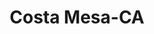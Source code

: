 ---
title: Costa Mesa-CA
slug: costa-mesa-ca
f_state:
- cms/state/california.md
f_locations:
- cms/payday-loan/area-check-cashing-centers-4793.md
- cms/payday-loan/cash-4-cheks-6363.md
- cms/payday-loan/cash-plus-8315.md
- cms/payday-loan/cash-solutions-8394.md
- cms/payday-loan/cash-stop-8429.md
- cms/payday-loan/check-cash-10140.md
- cms/payday-loan/facs-financial-systems-17426.md
- cms/payday-loan/incicomer-19551.md
- cms/payday-loan/incicomer-19552.md
- cms/payday-loan/loan-mart-money-mart-20469.md
- cms/payday-loan/money-mart-21516.md
- cms/payday-loan/money-mart-21531.md
- cms/payday-loan/money-mart-21532.md
- cms/payday-loan/multiservicios-jmc-22422.md
- cms/payday-loan/popular-cash-24482.md
- cms/payday-loan/tcs-check-cashing-27161.md
- cms/payday-loan/usa-checks-cashed-28422.md
- cms/payday-loan/usa-checks-cashed-28430.md
- cms/payday-loan/usa-checks-cashed---costa-mesa-28432.md
- cms/payday-loan/usa-checks-cashed---costa-mesa-28433.md
updated-on: '2024-05-30T13:41:28.615Z'
created-on: '2024-05-30T13:41:28.615Z'
published-on: '2024-05-30T13:54:32.469Z'
f_city: Costa Mesa
layout: '[city].html'
tags: city
---